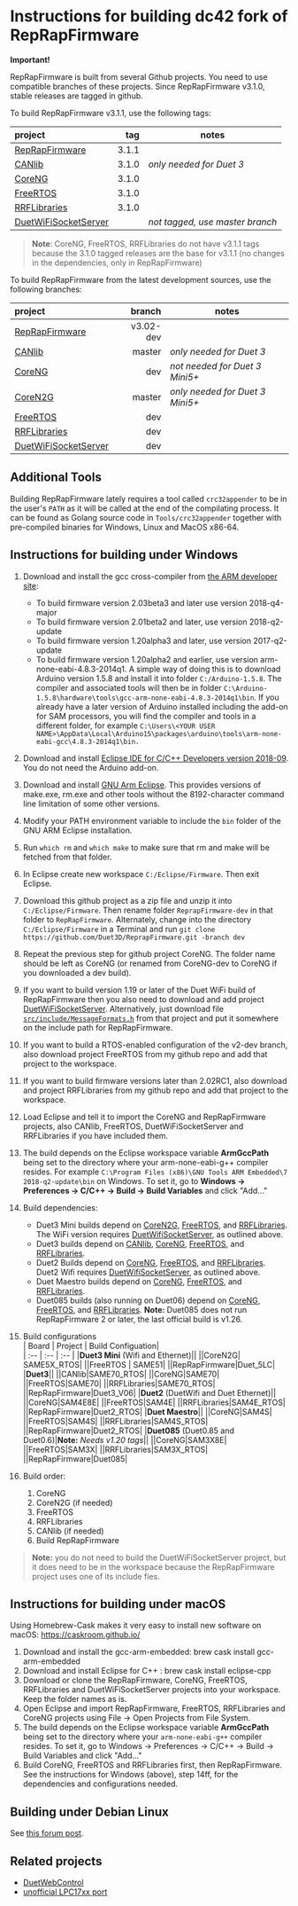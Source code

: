 Instructions for building dc42 fork of RepRapFirmware
=====================================================

**Important!**

RepRapFirmware is built from several Github projects. You need to use
compatible branches of these projects. Since RepRapFirmware v3.1.0, stable releases are tagged in github.

To build RepRapFirmware v3.1.1, use the following tags:

| project | tag | notes | 
| :-- | --: | --- |
|[RepRapFirmware](https://github.com/Duet3D/RepRapFirmware)| 3.1.1||
|[CANlib](https://github.com/Duet3D/CANlib)| 3.1.0 | _only needed for Duet 3_ |
|[CoreNG](https://github.com/Duet3D/CoreNG)| 3.1.0||
|[FreeRTOS](https://github.com/Duet3D/FreeRTOS)| 3.1.0||
|[RRFLibraries](https://github.com/Duet3D/RRFLibraries)| 3.1.0||
| [DuetWiFiSocketServer](https://github.com/Duet3D/DuetWifiSocketServer)|| _not tagged, use master branch_|

 >**Note**: CoreNG, FreeRTOS, RRFLibraries do not have v3.1.1 tags because the  3.1.0 tagged releases are the base for v3.1.1 (no changes in the dependencies, only in RepRapFirmware) 

To build RepRapFirmware from the latest development sources, use the following branches:

| project | branch | notes | 
| :-- | --: | --- |
|[RepRapFirmware](https://github.com/Duet3D/RepRapFirmware)| v3.02-dev||
|[CANlib](https://github.com/Duet3D/CANlib)| master | _only needed for Duet 3_ |
|[CoreNG](https://github.com/Duet3D/CoreNG)| dev | _not needed for Duet 3 Mini5+_ |
|[CoreN2G](https://github.com/Duet3D/CoreN2G)| master | _only needed for Duet 3 Mini5+_ |
|[FreeRTOS](https://github.com/Duet3D/FreeRTOS)| dev ||
|[RRFLibraries](https://github.com/Duet3D/RRFLibraries)| dev ||
|[DuetWiFiSocketServer](https://github.com/Duet3D/DuetWifiSocketServer)| dev ||

## Additional Tools

Building RepRapFirmware lately requires a tool called `crc32appender` to be in
the user's `PATH` as it will be called at the end of the compilating process.  It
can be found as Golang source code in `Tools/crc32appender` together with
pre-compiled binaries for Windows, Linux and MacOS x86-64.

## Instructions for building under Windows

1. Download and install the gcc cross-compiler from
   [the ARM developer site](https://developer.arm.com/open-source/gnu-toolchain/gnu-rm/downloads): 
   - To build firmware version 2.03beta3 and later use version 2018-q4-major
   - To build firmware version 2.01beta2 and later, use version 2018-q2-update
   - To build firmware version 1.20alpha3 and later, use version 2017-q2-update
   - To build firmware version 1.20alpha2 and earlier, use version
     arm-none-eabi-4.8.3-2014q1. A simple way of doing this is to download
     Arduino version 1.5.8 and install it into folder `C:/Arduino-1.5.8`. The
     compiler and associated tools will then be in folder
     `C:\Arduino-1.5.8\hardware\tools\gcc-arm-none-eabi-4.8.3-2014q1\bin`.
     If you already have a later version of Arduino installed including
     the add-on for SAM processors, you will find the compiler and tools in a
     different folder, for example
     `C:\Users\<YOUR USER NAME>\AppData\Local\Arduino15\packages\arduino\tools\arm-none-eabi-gcc\4.8.3-2014q1\bin.`

2. Download and install [Eclipse IDE for C/C++ Developers version 2018-09](http://www.eclipse.org/downloads/eclipse-packages/).
   You do not need the Arduino add-on.

3. Download and install [GNU Arm Eclipse](https://sourceforge.net/projects/gnuarmeclipse/files/Build%20Tools/gnuarmeclipse-build-tools-win64-2.6-201507152002-setup.exe/download).
   This provides versions of make.exe, rm.exe and other tools without the
   8192-character command line limitation of some other versions.

4. Modify your PATH environment variable to include the `bin` folder of the GNU
   ARM Eclipse installation.

5. Run `which rm` and `which make` to make sure that rm and make will be
   fetched from that folder.

6. In Eclipse create new workspace `C:/Eclipse/Firmware`. Then exit Eclipse.

7. Download this github project as a zip file and unzip it into
   `C:/Eclipse/Firmware`. Then rename folder `ReprapFirmware-dev` in that folder
   to `RepRapFirmware`. Alternately, change into the directory
   `C:/Eclipse/Firmware` in a Terminal and run `git clone
   https://github.com/Duet3D/ReprapFirmware.git -branch dev`

8. Repeat the previous step for github project CoreNG. The folder name should
   be left as CoreNG (or renamed from CoreNG-dev to CoreNG if you downloaded a
   dev build).

9. If you want to build version 1.19 or later of the Duet WiFi build of
   RepRapFirmware then you also need to download and add project
   [DuetWiFiSocketServer](https://github.com/Duet3D/DuetWifiSocketServer). Alternatively, just download file
   [`src/include/MessageFormats.h`](https://github.com/Duet3D/DuetWiFiSocketServer/blob/master/src/include/MessageFormats.h) 
   from that project and put it somewhere on the
   include path for RepRapFirmware.

10. If you want to build a RTOS-enabled configuration of the v2-dev branch,
    also download project FreeRTOS from my github repo and add that project to
    the workspace.

11. If you want to build firmware versions later than 2.02RC1, also download
    and project RRFLibraries from my github repo and add that project to the
    workspace.

12. Load Eclipse and tell it to import the CoreNG and RepRapFirmware projects,
    also CANlib, FreeRTOS, DuetWiFiSocketServer and RRFLibraries if you have included
    them.

13. The build depends on the Eclipse workspace variable **ArmGccPath** being
    set to the directory where your arm-none-eabi-g++ compiler resides. For
    example `C:\Program Files (x86)\GNU Tools ARM Embedded\7 2018-q2-update\bin`
    on Windows. To set it, go to **Windows -> Preferences -> C/C++ -> Build ->
    Build Variables** and click "Add..."

14. Build dependencies:
    - Duet3 Mini builds depend on [CoreN2G](https://github.com/Duet3D/CoreN2G),
      [FreeRTOS](https://github.com/Duet3D/FreeRTOS), and
      [RRFLibraries](https://github.com/Duet3D/RRFLibraries). The WiFi version
      requires [DuetWifiSocketServer](https://github.com/Duet3D/DuetWifiSocketServer),
      as outlined above.
    - Duet3 builds depend on [CANlib](https://github.com/Duet3D/CANlib), 
      [CoreNG](https://github.com/Duet3D/CoreNG), [FreeRTOS](https://github.com/Duet3D/FreeRTOS),
      and [RRFLibraries](https://github.com/Duet3D/RRFLibraries).
    - Duet2 Builds depend on [CoreNG](https://github.com/Duet3D/CoreNG),
      [FreeRTOS](https://github.com/Duet3D/FreeRTOS), and [RRFLibraries](https://github.com/Duet3D/RRFLibraries).
      Duet2 Wifi requires [DuetWifiSocketServer](https://github.com/Duet3D/DuetWifiSocketServer),
      as outlined above.
    - Duet Maestro builds depend on [CoreNG](https://github.com/Duet3D/CoreNG),
      [FreeRTOS](https://github.com/Duet3D/FreeRTOS), and [RRFLibraries](https://github.com/Duet3D/RRFLibraries).
    - Duet085 builds (also running on Duet06) depend on [CoreNG](https://github.com/Duet3D/CoreNG),
      [FreeRTOS](https://github.com/Duet3D/FreeRTOS), and [RRFLibraries](https://github.com/Duet3D/RRFLibraries). **Note:** Duet085 does not run RepRapFirmware 2 or later, the last official build is v1.26.

15. Build configurations  
    | Board | Project | Build Configuation|  
    | :-- | :-- | :-- |
    |**Duet3 Mini** (Wifi and Ethernet)||
    ||CoreN2G| SAME5X_RTOS|
    ||FreeRTOS | SAME51|
    ||RepRapFirmware|Duet_5LC|
    |**Duet3**||
    ||CANlib|SAME70_RTOS|
    ||CoreNG|SAME70|
    ||FreeRTOS|SAME70|
    ||RRFLibraries|SAME70_RTOS|
    ||RepRapFirmware|Duet3_V06|
    |**Duet2** (DuetWifi and Duet Ethernet)||
    ||CoreNG|SAM4E8E|
    ||FreeRTOS|SAM4E|
    ||RRFLibraries|SAM4E_RTOS|
    ||RepRapFirmware|Duet2_RTOS|
    |**Duet Maestro**||
    ||CoreNG|SAM4S|
    ||FreeRTOS|SAM4S|
    ||RRFLibraries|SAM4S_RTOS|
    ||RepRapFirmware|Duet2_RTOS|
    |**Duet085** (Duet0.85 and Duet0.6)|**Note:** _Needs v1.20 tags_||
    ||CoreNG|SAM3X8E|
    ||FreeRTOS|SAM3X|
    ||RRFLibraries|SAM3X_RTOS|
    ||RepRapFirmware|Duet085| 

16. Build order:  
      1. CoreNG
      2. CoreN2G (if needed)
      2. FreeRTOS  
      3. RRFLibraries  
      4. CANlib (if needed)  
      5. Build RepRapFirmware  

  >**Note:** you do not need to build the DuetWiFiSocketServer project, but it does need to be in the workspace because the RepRapFirmware project uses one of its include fies.

## Instructions for building under macOS

Using Homebrew-Cask makes it very easy to install new software on macOS:
https://caskroom.github.io/

1. Download and install the gcc-arm-embedded: brew cask install
   gcc-arm-embedded
2. Download and install Eclipse for C++ : brew cask install eclipse-cpp
3. Download or clone the RepRapFirmware, CoreNG, FreeRTOS, RRFLibraries and
   DuetWiFiSocketServer projects into your workspace. Keep the folder names as
   is.
4. Open Eclipse and import RepRapFirmware, FreeRTOS, RRFLibraries and CoreNG
   projects using File -> Open Projects from File System.
5. The build depends on the Eclipse workspace variable **ArmGccPath** being set
   to the directory where your `arm-none-eabi-g++` compiler resides. To set it,
   go to Windows -> Preferences -> C/C++ -> Build -> Build Variables and
   click "Add..."
6. Build CoreNG, FreeRTOS and RRFLibraries first, then RepRapFirmware. See the
   instructions for Windows (above), step 14ff, for the dependencies and configurations needed.

## Building under Debian Linux

See [this forum post](https://forum.duet3d.com/topic/11703/building-reprap-firmware-on-debian-buster).

## Related projects

- [DuetWebControl](https://github.com/Duet3D/DuetWebControl)
- [unofficial LPC17xx port](https://github.com/gloomyandy/RepRapFirmware)
